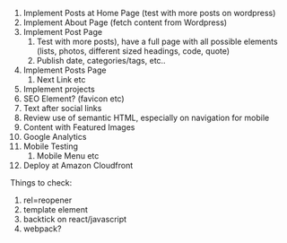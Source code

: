 
1. Implement Posts at Home Page (test with more posts on wordpress)
2. Implement About Page (fetch content from Wordpress)
3. Implement Post Page
   1. Test with more posts), have a full page with all possible elements (lists, photos, different sized headings, code, quote)
   2. Publish date, categories/tags, etc..
4. Implement Posts Page
   1. Next Link etc
5. Implement projects 
6. SEO Element? (favicon etc)
7. Text after social links
8.  Review use of semantic HTML, especially on navigation for mobile
9.  Content with Featured Images
10. Google Analytics
11. Mobile Testing
    1.  Mobile Menu etc
12. Deploy at Amazon Cloudfront


Things to check:

1. rel=reopener
2. template element
3. backtick on react/javascript
4. webpack?